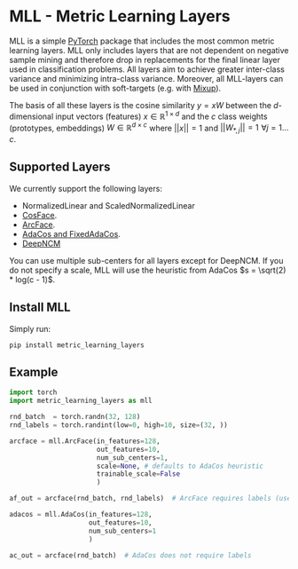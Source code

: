 # MLL - Metric Learning Layers
MLL is a simple [PyTorch](https://pytorch.org/) package that includes the most common metric learning layers.
MLL only includes layers that are not dependent on negative sample mining and therefore drop in replacements for 
the final linear layer used in classification problems.
All layers aim to achieve greater inter-class variance and minimizing intra-class variance. 
Moreover, all MLL-layers can be used in conjunction with soft-targets (e.g. with [Mixup](https://arxiv.org/abs/1710.09412)).

The basis of all these layers is the cosine similarity $y = xW$ between 
the $d$-dimensional input vectors (features) $x \in \mathbb{R}^{1 \times d}$ and the 
$c$ class weights (prototypes, embeddings) $W \in \mathbb{R}^{d \times c}$
where $||x|| = 1$ and $||W_{*, j}|| = 1 \,\, \forall j= 1\dots c$.

## Supported Layers
We currently support the following layers:
* NormalizedLinear and ScaledNormalizedLinear
* [CosFace](https://arxiv.org/abs/1801.09414).
* [ArcFace](https://arxiv.org/abs/1801.07698).
* [AdaCos and FixedAdaCos](https://arxiv.org/abs/1905.00292).
* [DeepNCM](https://openreview.net/forum?id=rkPLZ4JPM)

You can use multiple sub-centers for all layers except for DeepNCM. If you do not specify a scale, 
MLL will use the heuristic from AdaCos $s = \sqrt(2) * log(c - 1)$.

## Install MLL
Simply run:
```
pip install metric_learning_layers
```

## Example
```py
import torch
import metric_learning_layers as mll

rnd_batch  = torch.randn(32, 128)
rnd_labels = torch.randint(low=0, high=10, size=(32, ))

arcface = mll.ArcFace(in_features=128, 
                      out_features=10, 
                      num_sub_centers=1, 
                      scale=None, # defaults to AdaCos heuristic
                      trainable_scale=False
                      )

af_out = arcface(rnd_batch, rnd_labels)  # ArcFace requires labels (used to apply the margin)

adacos = mll.AdaCos(in_features=128, 
                    out_features=10, 
                    num_sub_centers=1 
                    )

ac_out = arcface(rnd_batch)  # AdaCos does not require labels
```